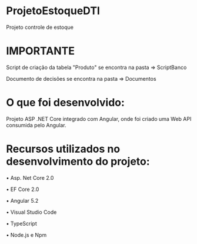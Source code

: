 # ProjetoEstoqueDTI
Projeto controle de estoque

# IMPORTANTE

Script de criação da tabela "Produto" se encontra na pasta => ScriptBanco

Documento de decisões se encontra na pasta => Documentos

# O que foi desenvolvido:

Projeto ASP .NET Core integrado com Angular, onde foi criado uma Web API consumida pelo Angular.

# Recursos utilizados no desenvolvimento do projeto:

  •	Asp. Net Core 2.0

  •	EF Core 2.0

  •	Angular 5.2

  •	Visual Studio Code

  •	TypeScript

  •	Node.js e Npm
